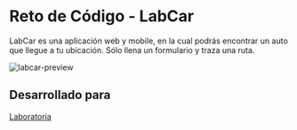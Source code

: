 # Reto de Código - LabCar

LabCar es una aplicación web y mobile, en la cual podrás encontrar un auto que llegue a tu ubicación. Sólo llena un formulario y traza una ruta. 

![labcar-preview](https://user-images.githubusercontent.com/32296142/36372362-cfc7f988-1532-11e8-97e7-25d542eb5527.png)

## Desarrollado para 
[Laboratoria](http://www.laboratoria.la/)